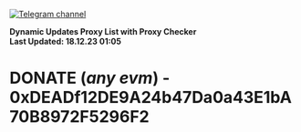 [![Telegram channel](https://img.shields.io/endpoint?url=https://runkit.io/damiankrawczyk/telegram-badge/branches/master?url=https://t.me/n4z4v0d)](https://t.me/n4z4v0d) 

**Dynamic Updates Proxy List with Proxy Checker**  
**Last Updated: 18.12.23 01:05**

# DONATE (_any evm_) - 0xDEADf12DE9A24b47Da0a43E1bA70B8972F5296F2
